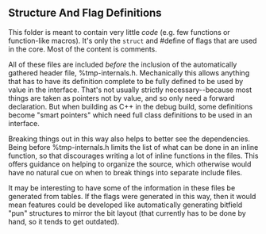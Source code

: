 ## Structure And Flag Definitions

This folder is meant to contain very little *code* (e.g. few functions or
function-like macros).  It's only the `struct` and #define of flags that are
used in the core.  Most of the content is comments.

All of these files are included *before* the inclusion of the automatically
gathered header file, %tmp-internals.h.  Mechanically this allows anything that
has to have its definition complete to be fully defined to be used by value in
the interface.  That's not usually strictly necessary--because most things are
taken as pointers not by value, and so only need a forward declaration.
But when building as C++ in the debug build, some definitions become "smart
pointers" which need full class definitions to be used in an interface. 

Breaking things out in this way also helps to better see the dependencies.
Being before %tmp-internals.h limits the list of what can be done in an inline
function, so that discourages writing a lot of inline functions in the files.
This offers guidance on helping to organize the source, which otherwise would
have no natural cue on when to break things into separate include files.

It may be interesting to have some of the information in these files be
generated from tables.  If the flags were generated in this way, then it would
mean features could be developed like automatically generating bitfield
"pun" structures to mirror the bit layout (that currently has to be done by
hand, so it tends to get outdated).
